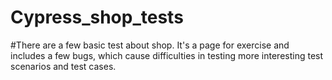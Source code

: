 # Cypress_shop_tests
#There are a few basic test about shop. It's a page for exercise and includes a few bugs, which cause difficulties in testing more interesting test scenarios and test cases.
